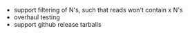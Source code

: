 - support filtering of N's, such that reads won't contain x N's
- overhaul testing
- support github release tarballs

